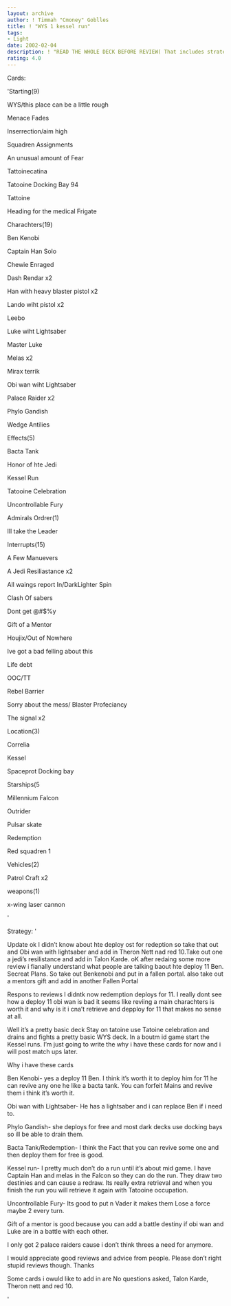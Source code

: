 ```yaml
---
layout: archive
author: ! Timmah "Cmoney" Goblles
title: ! "WYS 1 kessel run"
tags:
- Light
date: 2002-02-04
description: ! "READ THE WHOLE DECK BEFORE REVIEW( That includes strategy)"
rating: 4.0
---
```

Cards: 

'Starting(9)

WYS/this place can be a little rough

Menace Fades

Inserrection/aim high

Squadren Assignments

An unusual amount of Fear

Tattoinecatina

Tatooine Docking Bay 94

Tattoine

Heading for the medical Frigate


Charachters(19)

Ben Kenobi

Captain Han Solo

Chewie Enraged

Dash Rendar x2

Han with heavy blaster pistol x2

Lando wiht pistol x2

Leebo

Luke wiht Lightsaber

Master Luke

Melas x2

Mirax terrik

Obi wan wiht Lightsaber

Palace Raider x2

Phylo Gandish

Wedge Antilies


Effects(5)

Bacta Tank

Honor of hte Jedi

Kessel Run

Tatooine Celebration

Uncontrollable Fury


Admirals Ordrer(1)

Ill take the Leader


Interrupts(15)

A Few Manuevers

A Jedi Resiliastance x2

All waings report In/DarkLighter Spin

Clash Of sabers

Dont get @#$%y

Gift of a Mentor

Houjix/Out of Nowhere

Ive got a bad felling about this

Life debt

OOC/TT

Rebel Barrier

Sorry about the mess/ Blaster Profeciancy

The signal x2


Location(3)

Correlia

Kessel

Spaceprot Docking bay


Starships(5

Millennium Falcon

Outrider

Pulsar skate

Redemption

Red squadren 1


Vehicles(2)

Patrol Craft x2


weapons(1)

x-wing laser cannon



'

Strategy: '

Update ok I didn’t know about hte deploy ost for redeption so take that out and Obi wan with lightsaber and add in Theron Nett nad red 10.Take out one a jedi’s resilistance and add in Talon Karde. oK after redaing some more review i fianally understand what people are talking baout hte deploy 11 Ben. Secreat Plans. So take out Benkenobi and  put in a fallen portal. also take out a mentors gift and add in another Fallen Portal



Respons to reviews I didntk now redemption deploys for 11. I really dont see how a deploy 11 obi wan is bad it seems like reviing a main charachters is worth it and why is it i cna’t retrieve and depploy for 11 that makes no sense at all.




Well it’s a pretty basic deck Stay on tatoine  use Tatoine celebration and drains and fights a pretty basic WYS deck. In a boutm id game start the Kessel runs. I’m just going to write the why i have these cards for now and i will post match ups later.


Why i have these cards

Ben Kenobi- yes a deploy 11 Ben. I think it’s worth it to deploy him for 11 he can revive any one he like a bacta tank. You can forfeit Mains and revive them i think it’s worth it.


Obi wan with Lightsaber- He has a lightsaber and i can replace Ben if i need to.


Phylo Gandish- she deploys for free and most dark decks use docking bays so ill be able to drain them.

Bacta Tank/Redemption- I think the Fact that you can revive some one and then deploy them for free is good.


Kessel run- I pretty much don’t do a run until it’s about mid game. I have Captain Han and melas in the Falcon so they can do the run. They draw two destinies and can cause a redraw. Its really extra retrieval and when you finish the run you will retrieve it again with Tatooine occupation.


Uncontrollable Fury- Its good to put n Vader it makes them Lose a force maybe 2 every turn.


Gift of a mentor is good because you can add a battle destiny if obi wan and Luke are in a battle with each other.


I only got 2 palace raiders cause i don’t think threes a need for anymore.


I would appreciate good reviews and advice from people. Please don’t right stupid reviews though. Thanks

Some cards i owuld like to add in are No questions asked, Talon Karde, Theron nett and red 10.






'